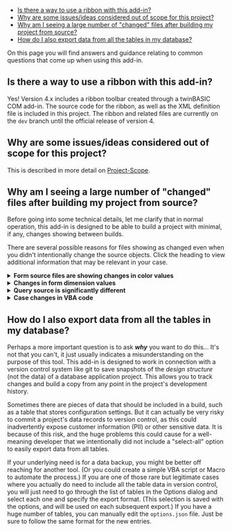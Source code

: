 - [Is there a way to use a ribbon with this add-in?](#is-there-a-way-to-use-a-ribbon-with-this-add-in)
- [Why are some issues/ideas considered out of scope for this project?](#why-are-some-issuesideas-considered-out-of-scope-for-this-project)
- [Why am I seeing a large number of "changed" files after building my project from source?](#why-am-i-seeing-a-large-number-of-changed-files-after-building-my-project-from-source)
- [How do I also export data from all the tables in my database?](#how-do-i-also-export-data-from-all-the-tables-in-my-database)

On this page you will find answers and guidance relating to common questions that come up when using this add-in.

## Is there a way to use a ribbon with this add-in?
Yes! Version 4.x includes a ribbon toolbar created through a twinBASIC COM add-in. The source code for the ribbon, as well as the XML definition file is included in this project. The ribbon and related files are currently on the `dev` branch until the official release of version 4.

## Why are some issues/ideas considered out of scope for this project?
This is described in more detail on [Project-Scope](Project-Scope).

## Why am I seeing a large number of "changed" files after building my project from source?
Before going into some technical details, let me clarify that in normal operation, this add-in is designed to be able to build a project with minimal, if any, changes showing between builds.

There are several possible reasons for files showing as changed even when you didn't intentionally change the source objects. Click the heading to view additional information that may be relevant in your case.

<details>
<summary><b>Form source files are showing changes in color values</b></summary>

This issue usually comes up in relation to a project being built on different computers, due to how Access internally stores the color values.

The number you see in the exported source file is affected by the current color profile and settings used by your monitor to represent the colors you see on your screen.
  
  Example:
  
  ```diff
  -     BackColor =11830108
  +     BackColor =12874308
  ```
  
</details>

<details>
<summary><b>Changes in form dimension values</b></summary>

This often happens when exporting/building on computers with different screen resolutions or monitor arrangements. These changes can often be ignored, since those values are dynamically generated. 

In most cases it would be a bit too complex to try to build the logic to determine this from the source file content, to the extend that we could discard unneeded values. One place that we have successfully done this is on the `Right` and `Bottom` dimensions of reports. (See the `SanitizeFile` function for details.)
</details>

<details>
<summary><b>Query source is significantly different</b></summary>

You may observe that the source file for a query seems to be updated to an entirely different file structure. This has to do with whether the query was saved in a compiled state in the database. If you have issues with this frequently causing changes in source files, you may want to review your workflow for editing queries. (Saving via the designer will save one way, while using the SQL view will save another way.)
</details>

<details>
<summary><b>Case changes in VBA code</b></summary>

If you see a lot of changes happening with the capitalization of variables, keyworks, properties and methods, this may be caused by the VBA editor trying to enforce consistency in the naming. This is an internal feature to VBA that some people hate and some people love. There isn't much that you can do about this behavior in the VBA IDE, but the following tips have been helpful to me in minimizing the negative effects:
* Use Pascal casing for procedures, methods and properties
* Use Hungarian notation (or similar) for variable names (i.e `lngTotal`, `strCaption`)

While many modern languages and IDE editors tend towards `camelCase` names, this just doesn't work as nicely in VBA. I personally find better success sticking with the original naming conventions the IDE was designed to work with.
  
Example ("**c**" > "**C**"):
  
  ```diff
  -    cancel = True
  +    Cancel = True
  ```
 
</details>

## How do I also export data from all the tables in my database?
Perhaps a more important question is to ask _**why**_ you want to do this... It's not that you can't, it just usually indicates a misunderstanding on the purpose of this tool. This add-in is designed to work in connection with a version control system like git to save snapshots of the _design structure_ (not the data) of a database application project. This allows you to track changes and build a copy from any point in the project's development history.

Sometimes there are pieces of data that should be included in a build, such as a table that stores configuration settings. But it can actually be very risky to commit a project's data records to version control, as this could inadvertently expose customer information (PII) or other sensitive data. It is because of this risk, and the huge problems this could cause for a well-meaning developer that we intentionally did not include a "select-all" option to easily export data from all tables.

If your underlying need is for a data backup, you might be better off reaching for another tool. (Or you could create a simple VBA script or Macro to automate the process.) If you are one of those rare but legitimate cases where you actually do need to include all the table data in version control, you will just need to go through the list of tables in the Options dialog and select each one and specify the export format. (This selection is saved with the options, and will be used on each subsequent export.) If you have a huge number of tables, you can manually edit the `options.json` file. Just be sure to follow the same format for the new entries.